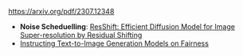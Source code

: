 https://arxiv.org/pdf/2307.12348

- **Noise Scheduelling**: [ResShift: Efficient Diffusion Model for Image Super-resolution by Residual Shifting](https://arxiv.org/abs/2307.12348)
- [Instructing Text-to-Image Generation Models on Fairness](https://arxiv.org/pdf/2302.10893)
